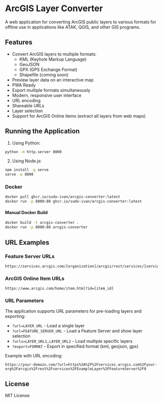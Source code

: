 # ArcGIS Layer Converter

A web application for converting ArcGIS public layers to various formats for offline use in applications like ATAK, QGIS, and other GIS programs.

## Features

- Convert ArcGIS layers to multiple formats:
  - KML (Keyhole Markup Language)
  - GeoJSON
  - GPX (GPS Exchange Format)
  - Shapefile (coming soon)
- Preview layer data on an interactive map
- PWA Ready
- Export multiple formats simultaneously
- Modern, responsive user interface
- URL encoding
- Shareable URLs
- Layer selection
- Support for ArcGIS Online items (extract all layers from web maps)

## Running the Application

1. Using Python:
```bash
python -m http.server 8000
```

2. Using Node.js:
```bash
npm install -g serve
serve -p 8000
```

### Docker

```bash
docker pull ghcr.io/sudo-ivan/arcgis-converter:latest
docker run -p 8000:80 ghcr.io/sudo-ivan/arcgis-converter:latest
```

#### Manual Docker Build

```bash
docker build -t arcgis-converter .
docker run -p 8000:80 arcgis-converter
```

## URL Examples

### Feature Server URLs
```
https://services.arcgis.com/[organization]/arcgis/rest/services/[service_name]/FeatureServer/[layer_id]
```

### ArcGIS Online Item URLs
```
https://www.arcgis.com/home/item.html?id=[item_id]
```

### URL Parameters
The application supports URL parameters for pre-loading layers and exporting:

- `?url=LAYER_URL` - Load a single layer
- `?url=FEATURE_SERVER_URL` - Load a Feature Server and show layer selection
- `?urls=LAYER_URL1,LAYER_URL2` - Load multiple specific layers
- `?export=FORMAT` - Export in specified format (kml, geojson, gpx)

Example with URL encoding:
```
https://your-domain.com/?url=https%3A%2F%2Fservices.arcgis.com%2Fyour-org%2Farcgis%2Frest%2Fservices%2FExampleLayer%2FFeatureServer%2F0
```

## License

MIT License 